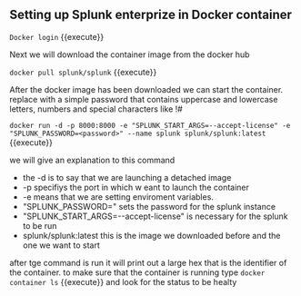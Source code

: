 ## Setting up Splunk enterprize in Docker container

`Docker login` {{execute}}

Next we will download the container image from the docker hub

`docker pull splunk/splunk` {{execute}}

After the docker image has been downloaded we can start the container.
replace <password> with a simple password that contains uppercase and lowercase letters, numbers and special characters like !#

`docker run -d -p 8000:8000 -e "SPLUNK_START_ARGS=--accept-license" -e "SPLUNK_PASSWORD=<password>" --name splunk splunk/splunk:latest` {{execute}}

we will give an explanation to this command
* the -d is to say that we are launching a detached image
* -p specifiys the port in which w eant to launch the container
* -e means that we are setting enviroment variables.
* "SPLUNK_PASSWORD=<password>" sets the password for the splunk instance
* "SPLUNK_START_ARGS=--accept-license" is necessary for the splunk to be run
* splunk/splunk:latest this is the image we downloaded before and the one we want to start

after tge command is run it will print out a large hex that is the identifier of the container. 
to make sure that the container is running type
`docker container ls` {{execute}}
and look for the status to be healty